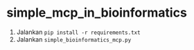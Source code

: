 # simple_mcp_in_bioinformatics

1. Jalankan `pip install -r requirements.txt`
2. Jalankan `simple_bioinformatics_mcp.py`
